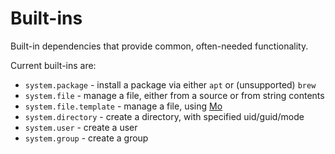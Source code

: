 # Built-ins

Built-in dependencies that provide common, often-needed functionality.

Current built-ins are:
- `system.package` - install a package via either `apt` or (unsupported) `brew`
- `system.file` - manage a file, either from a source or from string contents
- `system.file.template` - manage a file, using [Mo](https://github.com/tests-always-included/mo)
- `system.directory` - create a directory, with specified uid/guid/mode
- `system.user` - create a user
- `system.group` - create a group
